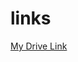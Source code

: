 # links
[My Drive Link](https://drive.google.com/drive/folders/1MWg0PLcXU5NQ7u4gFQ09MPXt3xrc2HmK?usp=sharing)
